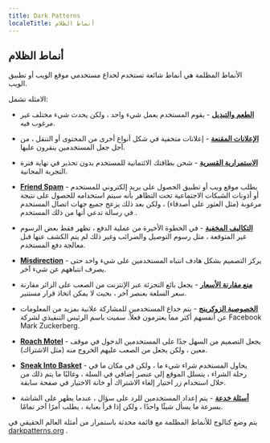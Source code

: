 ```yaml
---
title: Dark Patterns
localeTitle: أنماط الظلام
---
```

## أنماط الظلام

الأنماط المظلمة هي أنماط شائعة تستخدم لخداع مستخدمي موقع الويب أو تطبيق الويب.

الامثله تشمل:

*   [**الطعم والتبديل**](https://darkpatterns.org/types-of-dark-pattern/bait-and-switch) - يقوم المستخدم بعمل شيء واحد ، ولكن يحدث شيء مختلف غير مرغوب فيه.
    
*   [**الإعلانات المقنعة**](https://darkpatterns.org/types-of-dark-pattern/disguised-ads) - إعلانات متخفية في شكل أنواع أخرى من المحتوى أو التنقل ، من أجل جعل المستخدمين ينقرون عليها.
    
*   [**الاستمرارية القسرية**](https://darkpatterns.org/types-of-dark-pattern/forced-continuity) - شحن بطاقتك الائتمانية للمستخدم بدون تحذير في نهاية فترة التجربة المجانية.
    
*   [**Friend Spam**](https://darkpatterns.org/types-of-dark-pattern/friend-spam) - يطلب موقع ويب أو تطبيق الحصول على بريد إلكتروني للمستخدم أو أذونات الشبكات الاجتماعية تحت التظاهر بأنه سيتم استخدامه للحصول على نتيجة مرغوبة (مثل العثور على أصدقاء) ، ولكن بعد ذلك يزعج جميع جهات اتصال المستخدم في رسالة تدعي أنها من ذلك المستخدم .
    
*   [**التكاليف المخفية**](https://darkpatterns.org/types-of-dark-pattern/hidden-costs) - في الخطوة الأخيرة من عملية الدفع ، تظهر فقط بعض الرسوم غير المتوقعة ، مثل رسوم التوصيل والضرائب وغير ذلك لم يتم الكشف عنها قبل معالجة دفع المستخدم.
    
*   [**Misdirection**](https://darkpatterns.org/types-of-dark-pattern/misdirection) - يركز التصميم بشكل هادف انتباه المستخدمين على شيء واحد حتى يصرف انتباههم عن شيء آخر.
    
*   [**منع مقارنة الأسعار**](https://darkpatterns.org/types-of-dark-pattern/price-comparison-prevention) - يجعل بائع التجزئة عبر الإنترنت من الصعب على الزائر مقارنة سعر السلعة بعنصر آخر ، بحيث لا يمكن اتخاذ قرار مستنير.
    
*   [**الخصوصية الزوكرينج**](https://darkpatterns.org/types-of-dark-pattern/privacy-zuckering) - يتم خداع المستخدمين للمشاركة علانية بمزيد من المعلومات عن أنفسهم أكثر مما يعتزمون فعلاً. سميت باسم الرئيس التنفيذي لشركة Facebook Mark Zuckerberg.
    
*   [**Roach Motel**](https://darkpatterns.org/types-of-dark-pattern/roach-motel) - يجعل التصميم من السهل جدًا على المستخدمين الدخول في موقف معين ، ولكن يجعل من الصعب عليهم الخروج منه (مثل الاشتراك).
    
*   [**Sneak Into Basket**](https://darkpatterns.org/types-of-dark-pattern/sneak-into-basket) - يحاول المستخدم شراء شيء ما ، ولكن في مكان ما في رحلة الشراء ، يتسلل الموقع إلى عنصر إضافي في السلة ، وغالبًا ما يتم ذلك من خلال استخدام زر اختيار إلغاء الاشتراك أو خانة الاختيار في صفحة سابقة.
    
*   [**أسئلة خدعة**](https://darkpatterns.org/types-of-dark-pattern/trick-questions) - يتم إعداد المستخدمين للرد على سؤال ، عندما يظهر على الشاشة بسرعة ما يسأل شيئًا واحدًا ، ولكن إذا قرأ بعناية ، يطلب أمرًا آخر تمامًا.
    

يتم وضع كتالوج للأنماط المظلمة مع قائمة محدثة باستمرار من أمثلة العالم الحقيقي في [darkpatterns.org](https://darkpatterns.org) .